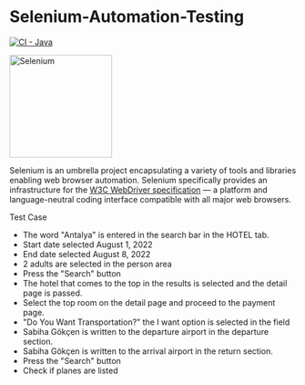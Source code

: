 # Selenium-Automation-Testing
[![CI - Java](https://github.com/SeleniumHQ/selenium/actions/workflows/ci-java.yml/badge.svg)](https://github.com/SeleniumHQ/selenium/actions/workflows/ci-java.yml)

<a href="https://selenium.dev"><img src="https://selenium.dev/images/selenium_logo_square_green.png" width="180" alt="Selenium"/></a>

Selenium is an umbrella project encapsulating a variety of tools and
libraries enabling web browser automation. Selenium specifically
provides an infrastructure for the [W3C WebDriver specification](https://w3c.github.io/webdriver/)
— a platform and language-neutral coding interface compatible with all
major web browsers.

Test Case
* The word "Antalya" is entered in the search bar in the HOTEL tab.
* Start date selected August 1, 2022
* End date selected August 8, 2022
* 2 adults are selected in the person area
* Press the "Search" button
* The hotel that comes to the top in the results is selected and the detail page is passed.
* Select the top room on the detail page and proceed to the payment page.
* "Do You Want Transportation?" the I want option is selected in the field
* Sabiha Gökçen is written to the departure airport in the departure section.
* Sabiha Gökçen is written to the arrival airport in the return section.
* Press the "Search" button
* Check if planes are listed
